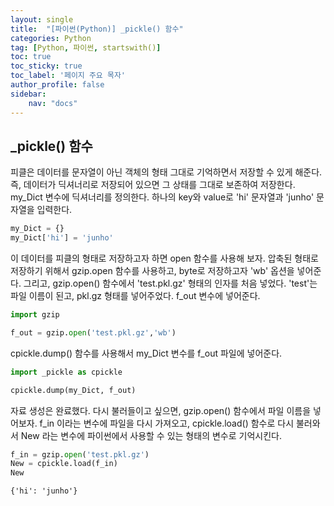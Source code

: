 ```yaml
---
layout: single
title:  "[파이썬(Python)] _pickle() 함수"
categories: Python
tag: [Python, 파이썬, startswith()]
toc: true
toc_sticky: true
toc_label: '페이지 주요 목자'
author_profile: false
sidebar:
    nav: "docs"
---
```








## _pickle() 함수
피클은 데이터를 문자열이 아닌 객체의 형태 그대로 기억하면서 저장할 수 있게 해준다.
즉, 데이터가 딕셔너리로 저장되어 있으면 그 상태를 그대로 보존하여 저장한다.
my_Dict 변수에 딕셔너리를 정의한다. 하나의 key와 value로 'hi' 문자열과 'junho' 문자열을 입력한다.


```python
my_Dict = {}
my_Dict['hi'] = 'junho'
```

이 데이터를 피클의 형태로 저장하고자 하면 open 함수를 사용해 보자. 압축된 형태로 저장하기 위해서 gzip.open 함수를 사용하고, byte로 저장하고자 'wb' 옵션을 넣어준다. 그리고, gzip.open() 함수에서 'test.pkl.gz' 형태의 인자를 처음 넣었다. 'test'는 파일 이름이 된고, pkl.gz 형태를 넣어주었다. f_out 변수에 넣어준다.


```python
import gzip

f_out = gzip.open('test.pkl.gz','wb')
```

cpickle.dump() 함수를 사용해서 my_Dict 변수를 f_out 파일에 넣어준다. 


```python
import _pickle as cpickle

cpickle.dump(my_Dict, f_out)
```

자료 생성은 완료했다. 다시 불러들이고 싶으면, gzip.open() 함수에서 파일 이름을 넣어보자. f_in 이라는 변수에 파일을 다시 가져오고, cpickle.load() 함수로 다시 불러와서 New 라는 변수에 파이썬에서 사용할 수 있는 형태의 변수로 기억시킨다.


```python
f_in = gzip.open('test.pkl.gz')
New = cpickle.load(f_in)
New
```




    {'hi': 'junho'}


